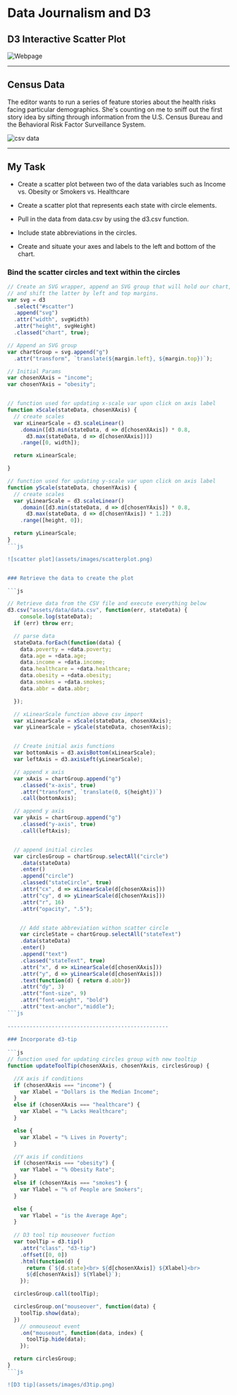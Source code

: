 # Data Journalism and D3

## D3 Interactive Scatter Plot

![Webpage](assets/images/webpage.png)

--------------------------------------------------------------------------

## Census Data

The editor wants to run a series of feature stories about the health risks facing particular demographics. She's counting on me to sniff out the first story idea by sifting through information from the U.S. Census Bureau and the Behavioral Risk Factor Surveillance System.

![csv data](assets/images/data.png)

--------------------------------------------------------------------------

## My Task

* Create a scatter plot between two of the data variables such as Income vs. Obesity or Smokers vs. Healthcare
* Create a scatter plot that represents each state with circle elements.

* Pull in the data from data.csv by using the d3.csv function.

* Include state abbreviations in the circles.

* Create and situate your axes and labels to the left and bottom of the chart.

### Bind the scatter circles and text within the circles

```js
// Create an SVG wrapper, append an SVG group that will hold our chart,
// and shift the latter by left and top margins.
var svg = d3
  .select("#scatter")
  .append("svg")
  .attr("width", svgWidth)
  .attr("height", svgHeight)
  .classed("chart", true);

// Append an SVG group
var chartGroup = svg.append("g")
  .attr("transform", `translate(${margin.left}, ${margin.top})`);

// Initial Params
var chosenXAxis = "income";
var chosenYAxis = "obesity";


// function used for updating x-scale var upon click on axis label
function xScale(stateData, chosenXAxis) {
  // create scales
  var xLinearScale = d3.scaleLinear()
    .domain([d3.min(stateData, d => d[chosenXAxis]) * 0.8,
      d3.max(stateData, d => d[chosenXAxis])])
    .range([0, width]);

  return xLinearScale;

}

// function used for updating y-scale var upon click on axis label
function yScale(stateData, chosenYAxis) {
  // create scales
  var yLinearScale = d3.scaleLinear()
    .domain([d3.min(stateData, d => d[chosenYAxis]) * 0.8,
      d3.max(stateData, d => d[chosenYAxis]) * 1.2])
    .range([height, 0]);

  return yLinearScale;
}
```js

![scatter plot](assets/images/scatterplot.png)


### Retrieve the data to create the plot

```js

// Retrieve data from the CSV file and execute everything below
d3.csv("assets/data/data.csv", function(err, stateData) {
    console.log(stateData);
  if (err) throw err;

  // parse data
  stateData.forEach(function(data) {
    data.poverty = +data.poverty;
    data.age = +data.age;
    data.income = +data.income;
    data.healthcare = +data.healthcare;
    data.obesity = +data.obesity;
    data.smokes = +data.smokes;
    data.abbr = data.abbr;

  });

  // xLinearScale function above csv import
  var xLinearScale = xScale(stateData, chosenXAxis);
  var yLinearScale = yScale(stateData, chosenYAxis);


  // Create initial axis functions
  var bottomAxis = d3.axisBottom(xLinearScale);
  var leftAxis = d3.axisLeft(yLinearScale);

  // append x axis
  var xAxis = chartGroup.append("g")
    .classed("x-axis", true)
    .attr("transform", `translate(0, ${height})`)
    .call(bottomAxis);

  // append y axis
  var yAxis = chartGroup.append("g")
    .classed("y-axis", true)
    .call(leftAxis);


  // append initial circles
  var circlesGroup = chartGroup.selectAll("circle")
    .data(stateData)
    .enter()
    .append("circle")
    .classed("stateCircle", true)
    .attr("cx", d => xLinearScale(d[chosenXAxis]))
    .attr("cy", d => yLinearScale(d[chosenYAxis]))
    .attr("r", 16)
    .attr("opacity", ".5");


    // Add state abbreviation withon scatter circle
    var circleState = chartGroup.selectAll("stateText")
    .data(stateData)
    .enter()
    .append("text")
    .classed("stateText", true)
    .attr("x", d => xLinearScale(d[chosenXAxis]))
    .attr("y", d => yLinearScale(d[chosenYAxis]))    
    .text(function(d) { return d.abbr})
    .attr("dy", 3)
    .attr("font-size", 9)
    .attr("font-weight", "bold")
    .attr("text-anchor","middle");
```js
  
---------------------------------------------------
    
### Incorporate d3-tip
    
```js
// function used for updating circles group with new tooltip
function updateToolTip(chosenXAxis, chosenYAxis, circlesGroup) {

  //X axis if conditions  
  if (chosenXAxis === "income") {
    var Xlabel = "Dollars is the Median Income";
  }
  else if (chosenXAxis === "healthcare") {
    var Xlabel = "% Lacks Healthcare";
  }

  else {
    var Xlabel = "% Lives in Poverty";
  }

  //Y axis if conditions  
  if (chosenYAxis === "obesity") {
    var Ylabel = "% Obesity Rate";
  }
  else if (chosenYAxis === "smokes") {
    var Ylabel = "% of People are Smokers";
  }

  else {
    var Ylabel = "is the Average Age";
  }
  
  // D3 tool tip mouseover fuction
  var toolTip = d3.tip()
    .attr("class", "d3-tip")
    .offset([0, 0])
    .html(function(d) {
      return (`${d.state}<br> ${d[chosenXAxis]} ${Xlabel}<br> 
      ${d[chosenYAxis]} ${Ylabel}`);
    });

  circlesGroup.call(toolTip);

  circlesGroup.on("mouseover", function(data) {
    toolTip.show(data);
  })
    // onmouseout event
    .on("mouseout", function(data, index) {
      toolTip.hide(data);
    });

  return circlesGroup;
}
```js

![D3 tip](assets/images/d3tip.png)
